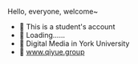 

Hello, everyone, welcome~ 

- :orange_book: This is a student's account
- :hammer: Loading......
- :ram: Digital Media in York University
- :meat_on_bone: <a href="www.qiyue.group"></a> www.qiyue.group


